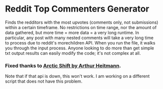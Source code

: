 # Reddit Top Commenters Generator
Finds the redditors with the most upvotes (comments only, not submissions) within a certain timeframe.
No restrictions on time range, nor the amount of data gathered, but more time = more data = a very long runtime.
In particular, any post with many nested comments will take a very long time to process due to reddit's morechildren API.
When you run the file, it walks you through the input process.
Anyone looking to do more than get simple txt output results can easily modify the code; it's not complex at all.

### Fixed thanks to [Arctic Shift by Arthur Heitmann](https://github.com/ArthurHeitmann/arctic_shift).
Note that if that api is down, this won't work. I am working on a different script that does not have this problem.
